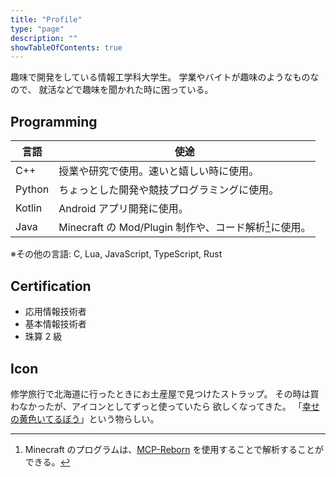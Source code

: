 ```yaml
---
title: "Profile"
type: "page"
description: ""
showTableOfContents: true
---
```


趣味で開発をしている情報工学科大学生。
学業やバイトが趣味のようなものなので、
就活などで趣味を聞かれた時に困っている。

## Programming

| 言語   | 使途                                                        |
| ------ | ----------------------------------------------------------- |
| C++    | 授業や研究で使用。速いと嬉しい時に使用。                    |
| Python | ちょっとした開発や競技プログラミングに使用。                |
| Kotlin | Android アプリ開発に使用。                                  |
| Java   | Minecraft の Mod/Plugin 制作や、コード解析[^reborn]に使用。 |

[^reborn]: Minecraft のプログラムは、[MCP-Reborn](https://github.com/Hexeption/MCP-Reborn) を使用することで解析することができる。

※その他の言語: C, Lua, JavaScript, TypeScript, Rust

## Certification

-   応用情報技術者
-   基本情報技術者
-   珠算 2 級

## Icon

修学旅行で北海道に行ったときにお土産屋で見つけたストラップ。
その時は買わなかったが、アイコンとしてずっと使っていたら
欲しくなってきた。
「[幸せの黄色いてるぼう](http://terubou.net/)」という物らしい。
